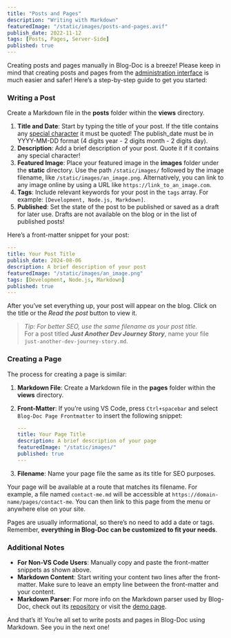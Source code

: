 ```yaml
---
title: "Posts and Pages"
description: "Writing with Markdown"
featuredImage: "/static/images/posts-and-pages.avif"
publish_date: 2022-11-12
tags: [Posts, Pages, Server-Side]
published: true
---
```


Creating posts and pages manually in Blog-Doc is a breeze! Please keep in mind that creating posts and pages from the [administration interface](/bd-admin) is much easier and safer! Here’s a step-by-step guide to get you started:

<h3>Writing a Post</h3>

Create a Markdown file in the **posts** folder within the **views** directory.

1. **Title and Date**: Start by typing the title of your post. If the title contains any [special character](https://www.webopedia.com/definitions/special-character#How_to_Type_Special_Characters) it must be quoted! The publish_date must be in YYYY-MM-DD format (4 digits year - 2 digits month - 2 digits day).
2. **Description**: Add a brief description of your post. Quote it if it contains any special character!
3. **Featured Image**: Place your featured image in the **images** folder under the **static** directory. Use the path `/static/images/` followed by the image filename, like `/static/images/an_image.png`. Alternatively, you can link to any image online by using a URL like `https://link_to_an_image.com`.
4. **Tags**: Include relevant keywords for your post in the `tags` array. For example: `[Development, Node.js, Markdown]`.
5. **Published**: Set the state of the post to be published or saved as a draft for later use. Drafts are not available on the blog or in the list of published posts!

Here’s a front-matter snippet for your post:

```yaml
---
title: Your Post Title
publish_date: 2024-08-06
description: A brief description of your post
featuredImage: "/static/images/an_image.png"
tags: [Development, Node.js, Markdown]
published: true
---
```

After you’ve set everything up, your post will appear on the blog. Click on the title or the _Read the post_ button to view it.

> _Tip: For better SEO, use the same filename as your post title._  
> For a post titled **_Just Another Dev Journey Story_**, name your file `just-another-dev-journey-story.md`.

<h3>Creating a Page</h3>

The process for creating a page is similar:

1. **Markdown File**: Create a Markdown file in the **pages** folder within the **views** directory.
2. **Front-Matter**: If you’re using VS Code, press `Ctrl+spacebar` and select `Blog-Doc Page Frontmatter` to insert the following snippet:

    ```yaml
    ---
    title: Your Page Title
    description: A brief description of your page
    featuredImage: "/static/images/"
    published: true
    ---
    ```

3. **Filename**: Name your page file the same as its title for SEO purposes.

Your page will be available at a route that matches its filename. For example, a file named `contact-me.md` will be accessible at `https://domain-name/pages/contact-me`. You can then link to this page from the menu or anywhere else on your site.

Pages are usually informational, so there’s no need to add a date or tags.  
Remember, **everything in Blog-Doc can be customized to fit your needs**.

<h3>Additional Notes</h3>

-   **For Non-VS Code Users**: Manually copy and paste the front-matter snippets as shown above.
-   **Markdown Content**: Start writing your content two lines after the front-matter. Make sure to leave an empty line between the front-matter and your content.
-   **Markdown Parser**: For more info on the Markdown parser used by Blog-Doc, check out its [repository](https://github.com/markedjs/marked) or visit the [demo page](https://marked.js.org/demo/).

And that’s it! You’re all set to write posts and pages in Blog-Doc using Markdown. See you in the next one!